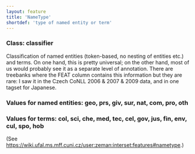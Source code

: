 ```yaml
---
layout: feature
title: 'NameType'
shortdef: 'type of named entity or term'
---
```


### Class: classifier

Classification of named entities (token-based, no nesting of entities
etc.) and terms. On one hand, this is pretty universal; on the other
hand, most of us would probably see it as a separate level of
annotation. There are treebanks where the FEAT column contains this
information but they are rare: I saw it in the Czech CoNLL 2006 & 2007
& 2009 data, and in one tagset for Japanese.

### Values for named entities: geo, prs, giv, sur, nat, com, pro, oth

### Values for terms: col, sci, che, med, tec, cel, gov, jus, fin, env, cul, spo, hob

(See <a href="https://wiki.ufal.ms.mff.cuni.cz/user:zeman:interset:features#nametype">https://wiki.ufal.ms.mff.cuni.cz/user:zeman:interset:features#nametype</a>.)
